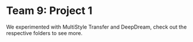 # Team 9: Project 1

We experimented with MultiStyle Transfer and DeepDream, check out the respective folders to see more.
